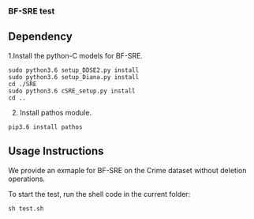 ### BF-SRE test


## Dependency

1.Install the python-C models for BF-SRE.

```  
sudo python3.6 setup_DDSE2.py install
sudo python3.6 setup_Diana.py install
cd ./SRE
sudo python3.6 cSRE_setup.py install
cd ..
```

2. Install pathos module.

```
pip3.6 install pathos
```



## Usage Instructions


We provide an exmaple for BF-SRE on the Crime dataset without deletion operations.

To start the test, run the shell code in the current folder:

```sh test.sh```
